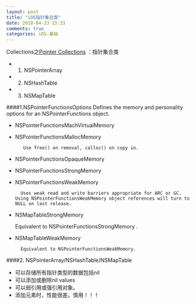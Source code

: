 ```yaml
---
layout: post
title: "iOS指针集合类"
date: 2018-04-23 15:33
comments: true
categories: iOS-基础
---
```



Collections之[Pointer Collections](https://developer.apple.com/documentation/foundation/collections?language=objc)
：指针集合类

* 1. NSPointerArray
* 2. NSHashTable
* 3. NSMapTable


####1.NSPointerFunctionsOptions
Defines the memory and personality options for an NSPointerFunctions object.

* NSPointerFunctionsMachVirtualMemory
* NSPointerFunctionsMallocMemory

	     Use free() on removal, calloc() on copy in.
	
* NSPointerFunctionsOpaqueMemory
* NSPointerFunctionsStrongMemory
* NSPointerFunctionsWeakMemory
	
	    Uses weak read and write barriers appropriate for ARC or GC. Using NSPointerFunctionsWeakMemory object references will turn to NULL on last release.
	
* NSMapTableStrongMemory

	 Equivalent to  NSPointerFunctionsStrongMemory
.
* NSMapTableWeakMemory

		Equivalent to NSPointerFunctionsWeakMemory.
		

####2. NSPointerArray/NSHashTable/NSMapTable

* 可以存储所有指针类型的数据包括nil
* 可以添加或删除nil values
* 可以弱引用或强引用对象。
* 添加元素时，性能很差。慎用！！！
		
